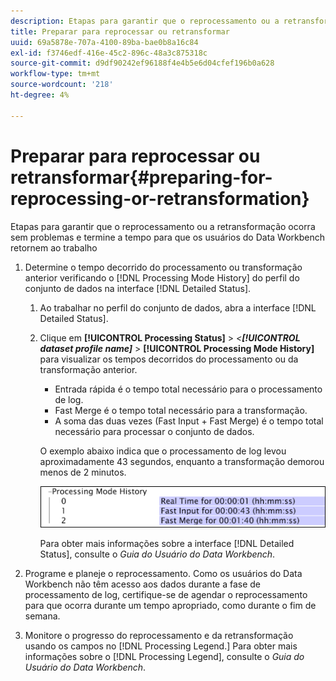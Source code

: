 ```yaml
---
description: Etapas para garantir que o reprocessamento ou a retransformação ocorra sem problemas e termine a tempo para que os usuários do Data Workbench retornem ao trabalho
title: Preparar para reprocessar ou retransformar
uuid: 69a5878e-707a-4100-89ba-bae0b8a16c84
exl-id: f3746edf-416e-45c2-896c-48a3c875318c
source-git-commit: d9df90242ef96188f4e4b5e6d04cfef196b0a628
workflow-type: tm+mt
source-wordcount: '218'
ht-degree: 4%

---
```


# Preparar para reprocessar ou retransformar{#preparing-for-reprocessing-or-retransformation}

Etapas para garantir que o reprocessamento ou a retransformação ocorra sem problemas e termine a tempo para que os usuários do Data Workbench retornem ao trabalho

1. Determine o tempo decorrido do processamento ou transformação anterior verificando o [!DNL Processing Mode History] do perfil do conjunto de dados na interface [!DNL Detailed Status].

   1. Ao trabalhar no perfil do conjunto de dados, abra a interface [!DNL Detailed Status].
   1. Clique em **[!UICONTROL Processing Status]** > *&lt;**[!UICONTROL dataset profile name]*** > **[!UICONTROL Processing Mode History]** para visualizar os tempos decorridos do processamento ou da transformação anterior.

      * Entrada rápida é o tempo total necessário para o processamento de log.
      * Fast Merge é o tempo total necessário para a transformação.
      * A soma das duas vezes (Fast Input + Fast Merge) é o tempo total necessário para processar o conjunto de dados.

      O exemplo abaixo indica que o processamento de log levou aproximadamente 43 segundos, enquanto a transformação demorou menos de 2 minutos.

      ![](assets/vis_DetailedStatus_ProcessingModeHistory.png)

      Para obter mais informações sobre a interface [!DNL Detailed Status], consulte o *Guia do Usuário do Data Workbench*.


1. Programe e planeje o reprocessamento. Como os usuários do Data Workbench não têm acesso aos dados durante a fase de processamento de log, certifique-se de agendar o reprocessamento para que ocorra durante um tempo apropriado, como durante o fim de semana.
1. Monitore o progresso do reprocessamento e da retransformação usando os campos no [!DNL Processing Legend.] Para obter mais informações sobre o [!DNL Processing Legend], consulte o *Guia do Usuário do Data Workbench*.
